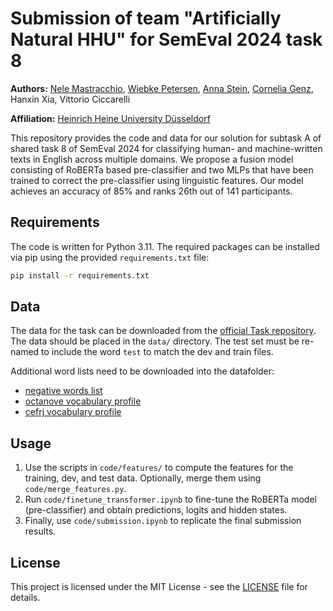 # Submission of team "Artificially Natural HHU" for SemEval 2024 task 8
**Authors:** [Nele Mastracchio](https://slam.phil.hhu.de/authors/nele), [Wiebke Petersen](https://user.phil.hhu.de/~petersen/), [Anna Stein](https://ansost.com), [Cornelia Genz](https://github.com/ConnyGenz), Hanxin Xia, Vittorio Ciccarelli

**Affiliation:** [Heinrich Heine University Düsseldorf](https://www.hhu.de/)


This repository provides the code and data for our solution for subtask A of shared task 8 of SemEval 2024 for classifying human- and machine-written texts in English across multiple domains. We propose a fusion model consisting of RoBERTa based pre-classifier and two MLPs that have been trained to correct the pre-classifier using linguistic features. Our model achieves an accuracy of 85\% and ranks 26th out of 141 participants. 

## Requirements
The code is written for Python 3.11. The required packages can be installed via pip using the provided `requirements.txt` file:
```bash
pip install -r requirements.txt
```

## Data
The data for the task can be downloaded from the [official Task repository](https://github.com/mbzuai-nlp/SemEval2024-task8). The data should be placed in the `data/` directory. The test set must be re-named to include the word `test` to match the dev and train files. 

Additional word lists need to be downloaded into the datafolder: 
- [negative words list](https://gist.githubusercontent.com/mkulakowski2/4289441/raw/dad8b64b307cd6df8068a379079becbb3f91101a/negative-words.txt)
- [octanove vocabulary profile](https://github.com/openlanguageprofiles/olp-en-cefrj/blob/master/octanove-vocabulary-profile-c1c2-1.0.csv)
- [cefrj vocabulary profile](https://github.com/openlanguageprofiles/olp-en-cefrj/blob/master/cefrj-vocabulary-profile-1.5.csv)

## Usage
1. Use the scripts in `code/features/` to compute the features for the training, dev, and test data. Optionally, merge them using `code/merge_features.py`.
2. Run `code/finetune_transformer.ipynb` to fine-tune the RoBERTa model (pre-classifier) and obtain predictions, logits and hidden states. 
3. Finally, use `code/submission.ipynb` to replicate the final submission results. 

## License
This project is licensed under the MIT License - see the [LICENSE](LICENSE) file for details.
